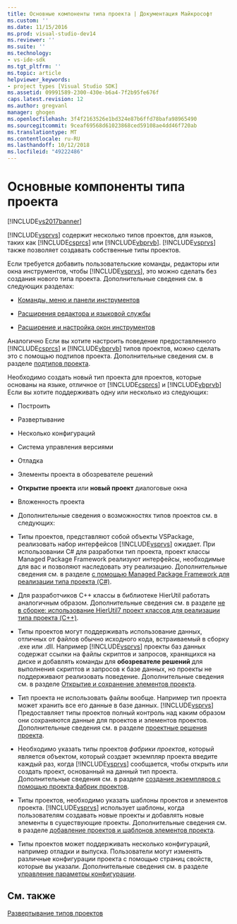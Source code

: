 ```yaml
---
title: Основные компоненты типа проекта | Документация Майкрософт
ms.custom: ''
ms.date: 11/15/2016
ms.prod: visual-studio-dev14
ms.reviewer: ''
ms.suite: ''
ms.technology:
- vs-ide-sdk
ms.tgt_pltfrm: ''
ms.topic: article
helpviewer_keywords:
- project types [Visual Studio SDK]
ms.assetid: 09991589-2300-430e-b6a4-7f2b95fe676f
caps.latest.revision: 12
ms.author: gregvanl
manager: ghogen
ms.openlocfilehash: 3f4f2163526e1bd324e87b6ffd78bafa98965490
ms.sourcegitcommit: 9ceaf69568d61023868ced59108ae4dd46f720ab
ms.translationtype: MT
ms.contentlocale: ru-RU
ms.lasthandoff: 10/12/2018
ms.locfileid: "49222486"
---
```

# <a name="project-type-essentials"></a>Основные компоненты типа проекта
[!INCLUDE[vs2017banner](../../includes/vs2017banner.md)]

[!INCLUDE[vsprvs](../../includes/vsprvs-md.md)] содержит несколько типов проектов, для языков, таких как [!INCLUDE[csprcs](../../includes/csprcs-md.md)] или [!INCLUDE[vbprvb](../../includes/vbprvb-md.md)]. [!INCLUDE[vsprvs](../../includes/vsprvs-md.md)] также позволяет создавать собственные типы проектов.  
  
 Если требуется добавить пользовательские команды, редакторы или окна инструментов, чтобы [!INCLUDE[vsprvs](../../includes/vsprvs-md.md)], это можно сделать без создания нового типа проекта. Дополнительные сведения см. в следующих разделах:  
  
-   [Команды, меню и панели инструментов](../../extensibility/internals/commands-menus-and-toolbars.md)  
  
-   [Расширения редактора и языковой службы](../../extensibility/editor-and-language-service-extensions.md)  
  
-   [Расширение и настройка окон инструментов](../../extensibility/extending-and-customizing-tool-windows.md)  
  
 Аналогично Если вы хотите настроить поведение предоставленного [!INCLUDE[csprcs](../../includes/csprcs-md.md)] и [!INCLUDE[vbprvb](../../includes/vbprvb-md.md)] типов проектов, можно сделать это с помощью подтипов проекта. Дополнительные сведения см. в разделе [подтипов проекта](../../extensibility/internals/project-subtypes.md).  
  
 Необходимо создать новый тип проекта для проектов, которые основаны на языке, отличное от [!INCLUDE[csprcs](../../includes/csprcs-md.md)] и [!INCLUDE[vbprvb](../../includes/vbprvb-md.md)] Если вы хотите поддерживать одну или несколько из следующих:  
  
-   Построить  
  
-   Развертывание  
  
-   Несколько конфигураций  
  
-   Система управления версиями  
  
-   Отладка  
  
-   Элементы проекта в обозревателе решений  
  
-   **Открытие проекта** или **новый проект** диалоговые окна  
  
-   Вложенность проекта  
  
-   Дополнительные сведения о возможностях типов проектов см. в следующих:  
  
-   Типы проектов, представляют собой объекты VSPackage, реализовать набор интерфейсов [!INCLUDE[vsprvs](../../includes/vsprvs-md.md)] ожидает. При использовании C# для разработки тип проекта, проект классы Managed Package Framework реализуют интерфейсы, необходимые для вас и позволяют наследовать эту реализацию. Дополнительные сведения см. в разделе [с помощью Managed Package Framework для реализации типа проекта (C#)](../../extensibility/internals/using-the-managed-package-framework-to-implement-a-project-type-csharp.md).  
  
-   Для разработчиков C++ классы в библиотеке HierUtil работать аналогичным образом. Дополнительные сведения см. в разделе [не в сборке: использование HierUtil7 проект классов для реализации типа проекта (C++)](http://msdn.microsoft.com/en-us/a5c16a09-94a2-46ef-87b5-35b815e2f346).  
  
-   Типы проектов могут поддерживать использование данных, отличных от файлов обычно исходного кода, встраиваемый в сборку .exe или .dll. Например [!INCLUDE[vsprvs](../../includes/vsprvs-md.md)] проекты баз данных содержат ссылки на файлы скриптов и запросов, хранящихся на диске и добавлять команды для **обозревателе решений** для выполнения скриптов и запросов к базе данных, но проекты не поддерживают реализовать поведение. Дополнительные сведения см. в разделе [Открытие и сохранение элементов проекта](../../extensibility/internals/opening-and-saving-project-items.md).  
  
-   Тип проекта не использовать файлы вообще. Например тип проекта может хранить все его данные в базе данных. [!INCLUDE[vsprvs](../../includes/vsprvs-md.md)] Предоставляет типы проектов полный контроль над каким образом они сохраняются данные для проектов и элементов проектов. Дополнительные сведения см. в разделе [проектные решения проекта](../../extensibility/internals/project-type-design-decisions.md).  
  
-   Необходимо указать типы проектов *фабрики проектов*, который является объектом, который создает экземпляр проекта введите каждый раз, когда [!INCLUDE[vsprvs](../../includes/vsprvs-md.md)] сообщается, чтобы открыть или создать проект, основанный на данный тип проекта. Дополнительные сведения см. в разделе [создание экземпляров с помощью проекта фабрик проектов](../../extensibility/internals/creating-project-instances-by-using-project-factories.md).  
  
-   Типы проектов, необходимо указать шаблоны проектов и элементов проекта. [!INCLUDE[vsprvs](../../includes/vsprvs-md.md)] использует шаблоны, когда пользователям создавать новые проекты и добавлять новые элементы в существующие проекты. Дополнительные сведения см. в разделе [добавление проектов и шаблонов элементов проекта](../../extensibility/internals/adding-project-and-project-item-templates.md).  
  
-   Типы проектов может поддерживать несколько конфигураций, например отладки и выпуска. Пользователи могут изменять различные конфигурации проекта с помощью страниц свойств, которые вы указали. Дополнительные сведения см. в разделе [управление параметры конфигурации](../../extensibility/internals/managing-configuration-options.md).  
  
## <a name="see-also"></a>См. также  
 [Развертывание типов проектов](../../extensibility/internals/deploying-project-types.md)

